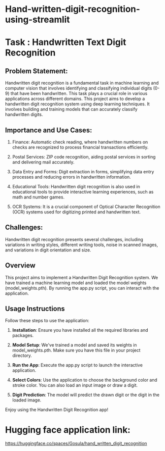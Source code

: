 # Hand-written-digit-recognition-using-streamlit

# Task : Handwritten Text Digit Recognition

## Problem Statement:

Handwritten digit recognition is a fundamental task in machine learning and computer vision that involves identifying and classifying individual digits (0-9) that have been handwritten. This task plays a crucial role in various applications across different domains.
This project aims to develop a handwritten digit recognition system using deep learning techniques. It involves building and training models that can accurately classify handwritten digits.

## Importance and Use Cases:

1. Finance: Automatic check reading, where handwritten numbers on checks are recognized to process financial transactions efficiently.

2. Postal Services: ZIP code recognition, aiding postal services in sorting and delivering mail accurately.

3. Data Entry and Forms: Digit extraction in forms, simplifying data entry processes and reducing errors in handwritten information.

4. Educational Tools: Handwritten digit recognition is also used in educational tools to provide interactive learning experiences, such as math and number games.

5. OCR Systems: It is a crucial component of Optical Character Recognition (OCR) systems used for digitizing printed and handwritten text.

## Challenges:

Handwritten digit recognition presents several challenges, including variations in writing styles, different writing tools, noise in scanned images, and variations in digit orientation and size.


## Overview

This project aims to implement a Handwritten Digit Recognition system. We have trained a machine learning model and loaded the model weights (model_weights.pth). By running the app.py script, you can interact with the application.

## Usage Instructions

Follow these steps to use the application:

1. **Installation**: Ensure you have installed all the required libraries and packages.

2. **Model Setup**: We've trained a model and saved its weights in model_weights.pth. Make sure you have this file in your project directory.

3. **Run the App**: Execute the app.py script to launch the interactive application.

4. **Select Colors**: Use the application to choose the background color and stroke color. You can also load an input image or draw a digit.

5. **Digit Prediction**: The model will predict the drawn digit or the digit in the loaded image.

Enjoy using the Handwritten Digit Recognition app!



# Hugging face application link:

https://huggingface.co/spaces/Gosula/hand_written_digit_recognition

